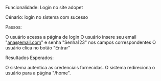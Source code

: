 Funcionalidade: Login no site adopet

Cénario: login no sistema com sucesso

Passos:

O usuário acessa a página de login
O usuário insere seu email "ana@email.com" e senha "Senha123" nos campos correspondentes
O usuário clica no botão "Entrar"

Resultados Esperados:

O sistema autentica as credenciais fornecidas.
O sistema redireciona o usuário para a página "/home".
